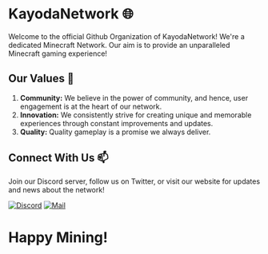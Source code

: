 # KayodaNetwork :globe_with_meridians:

Welcome to the official Github Organization of KayodaNetwork! We're a dedicated Minecraft Network. Our aim is to provide an unparalleled Minecraft gaming experience!

## Our Values :dart:
1. **Community:** We believe in the power of community, and hence, user engagement is at the heart of our network.
2. **Innovation:** We consistently strive for creating unique and memorable experiences through constant improvements and updates.
3. **Quality:** Quality gameplay is a promise we always deliver.

## Connect With Us :mailbox:
Join our Discord server, follow us on Twitter, or visit our website for updates and news about the network!

[![Discord](https://img.shields.io/badge/-Discord-blue?style=for-the-badge&logo=discord)](https://discord.gg/fTTZzmJVS3)
[![Mail](https://img.shields.io/badge/-Email-red?style=for-the-badge&logo=microsoft-outlook)](mailto:it@asna.host)

# Happy Mining!
